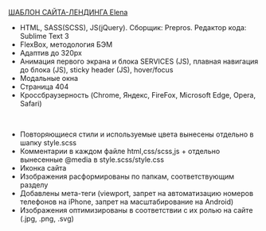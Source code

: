 <a href="https://kolesovasonya.github.io/Elena/">ШАБЛОН САЙТА-ЛЕНДИНГА Elena</a>

* HTML, SASS(SCSS), JS(jQuery). Сборщик: Prepros. Редактор кода: Sublime Text 3
* FlexBox, методология БЭМ
* Адаптив до 320px
* Анимация первого экрана и блока SERVICES (JS), плавная навигация до блока (JS), sticky header (JS), hover/focus
* Модальные окна
* Страница 404
* Кроссбраузерность (Chrome, Яндекс, FireFox, Microsoft Edge, Opera, Safari)
<br>

* Повторяющиеся стили и используемые цвета вынесены отдельно в шапку style.scss
* Комментарии в каждом файле html,css/scss,js + отдельно вынесенные @media в style.scss/style.css
* Иконка сайта
* Изображения расформированы по папкам, соответствующим разделу
* Добавлены мета-теги (viewport, запрет на автоматизацию номеров телефонов на iPhone, запрет на масштабирование на Android)
* Изображения оптимизированы в соответствии с их ролью на сайте (.jpg, .png, .svg)
